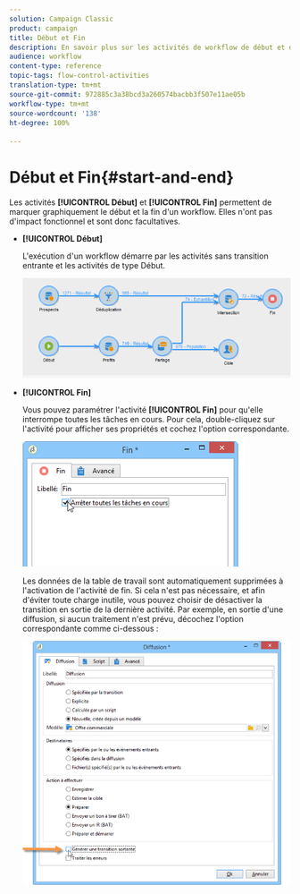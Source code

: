 ```yaml
---
solution: Campaign Classic
product: campaign
title: Début et Fin
description: En savoir plus sur les activités de workflow de début et de fin
audience: workflow
content-type: reference
topic-tags: flow-control-activities
translation-type: tm+mt
source-git-commit: 972885c3a38bcd3a260574bacbb3f507e11ae05b
workflow-type: tm+mt
source-wordcount: '138'
ht-degree: 100%

---
```



# Début et Fin{#start-and-end}

Les activités **[!UICONTROL Début]** et **[!UICONTROL Fin]** permettent de marquer graphiquement le début et la fin d&#39;un workflow. Elles n&#39;ont pas d&#39;impact fonctionnel et sont donc facultatives.

* **[!UICONTROL Début]**

   L&#39;exécution d&#39;un workflow démarre par les activités sans transition entrante et les activités de type Début.

   ![](assets/s_user_segmentation_start_stop.png)

* **[!UICONTROL Fin]**

   Vous pouvez paramétrer l&#39;activité **[!UICONTROL Fin]** pour qu&#39;elle interrompe toutes les tâches en cours. Pour cela, double-cliquez sur l&#39;activité pour afficher ses propriétés et cochez l&#39;option correspondante.

   ![](assets/s_user_segmentation_end.png)

   Les données de la table de travail sont automatiquement supprimées à l&#39;activation de l&#39;activité de fin. Si cela n&#39;est pas nécessaire, et afin d&#39;éviter toute charge inutile, vous pouvez choisir de désactiver la transition en sortie de la dernière activité. Par exemple, en sortie d&#39;une diffusion, si aucun traitement n&#39;est prévu, décochez l&#39;option correspondante comme ci-dessous :

   ![](assets/s_advuser_delivery_option_no_output.png)

